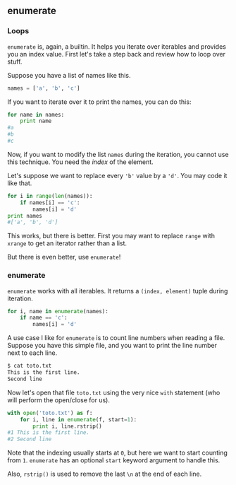 ## enumerate

### Loops

`enumerate` is, again, a builtin. It helps you iterate over iterables and provides you an index value.
First let's take a step back and review how to loop over stuff.

Suppose you have a list of names like this.
```python
names = ['a', 'b', 'c']
```
If you want to iterate over it to print the names, you can do this:
```python
for name in names:
    print name
#a
#b
#c
```
Now, if you want to modify the list `names` during the iteration, you cannot use this technique. You need the *index* of the element.

Let's suppose we want to replace every `'b'` value by a `'d'`. You may code it like that.
```python
for i in range(len(names)):
    if names[i] == 'c':
        names[i] = 'd'
print names
#['a', 'b', 'd']
```
This works, but there is better. First you may want to replace `range` with `xrange` to get an iterator rather than a list.

But there is even better, use `enumerate`!

### enumerate

`enumerate` works with all iterables. It returns a `(index, element)` tuple during iteration.
```python
for i, name in enumerate(names):
    if name == 'c':
        names[i] = 'd'
```

A use case I like for `enumerate` is to count line numbers when reading a file.
Suppose you have this simple file, and you want to print the line number next to each line.
```bash
$ cat toto.txt
This is the first line.
Second line
```
Now let's open that file `toto.txt` using the very nice `with` statement (who will perform the open/close for us).
```python
with open('toto.txt') as f:
    for i, line in enumerate(f, start=1):
        print i, line.rstrip()
#1 This is the first line.
#2 Second line
```
Note that the indexing usually starts at `0`, but here we want to start counting from `1`.
`enumerate` has an optional `start` keyword argument to handle this.

Also, `rstrip()` is used to remove the last `\n` at the end of each line.






